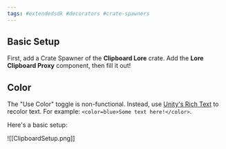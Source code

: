 ```yaml
---
tags: #extendedsdk #decorators #crate-spawners 
---
```


## Basic Setup

First, add a Crate Spawner of the **Clipboard Lore** crate. Add the **Lore Clipboard Proxy** component, then fill it out!
## Color

The "Use Color" toggle is non-functional. Instead, use [Unity's Rich Text](https://docs.unity3d.com/Packages/com.unity.ugui@1.0/manual/StyledText.html) to recolor text. For example: `<color=blue>Some text here!</color>`.

Here's a basic setup:

![[ClipboardSetup.png]]